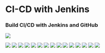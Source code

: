 # CI-CD with Jenkins

### Build CI/CD with Jenkins and GitHub

![](assets/jenkins.png)

![](assets/1.png)
![](assets/2.png)
![](assets/3.png)
![](assets/4.png)
![](assets/5.png)
![](assets/6.png)
![](assets/7.png)
![](assets/8.png)
![](assets/9.png)
![](assets/10.png)
![](assets/11.png)
![](assets/12.png)
![](assets/13.png)
![](assets/14.png)
![](assets/15.png)
